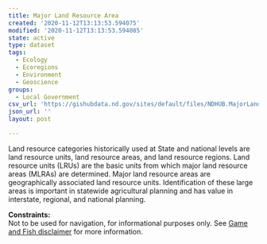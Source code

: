 ```yaml
---
title: Major Land Resource Area
created: '2020-11-12T13:13:53.594075'
modified: '2020-11-12T13:13:53.594085'
state: active
type: dataset
tags:
  - Ecology
  - Ecoregions
  - Environment
  - Geoscience
groups:
  - Local Government
csv_url: 'https://gishubdata.nd.gov/sites/default/files/NDHUB.MajorLandResourceArea.csv'
json_url: ''
layout: post

---
```

<p>Land resource categories historically used at State and national levels are land resource units, land resource areas, and land resource regions. Land resource units (LRUs) are the basic units from which major land resource areas (MLRAs) are determined. Major land resource areas are geographically associated land resource units. Identification of these large areas is important in statewide agricultural planning and has value in interstate, regional, and national planning.</p>
<p><strong>Constraints:</strong><br />
Not to be used for navigation, for informational purposes only. See <a href="/game-and-fish-department-disclaimer">Game and Fish disclaimer</a> for more information.</p>

